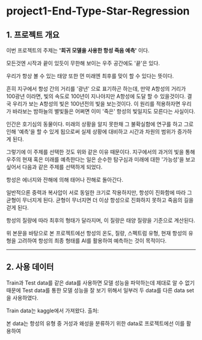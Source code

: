# project1-End-Type-Star-Regression

## 1. 프로젝트 개요

이번 프로젝트의 주제는 **'회귀 모델을 사용한 항성 죽음 예측'** 이다.

모든것엔 시작과 끝이 있듯이 무한해 보이는 우주 공간에도 '끝'은 있다. 

우리가 항상 볼 수 있는 태양 또한 먼 미래엔 최후를 맞이 할 수 있다는 뜻이다. 

흔히 지구에서 항성 간의 거리를 '광년' 으로 표기하곤 하는데, 만약 A항성의 거리가 100광년 이라면, 빛의 속도로 100년이 지나야지만 A항성에 도달 할 수 있을것이다.
결국 우리가 보는 A항성의 빛은 100년전의 빛을 보는것이다. 이 원리를 적용하자면 우리가 바라보는 밤하늘의 별빛들은 어쩌면 이미 '죽은' 항성의 빛일지도 모른다는 사실이다.

인간은 호기심의 동물이다. 미래의 상황을 알지 못한채 그 불확실함에 연구를 하고 그로 인해 '예측'을 할 수 있게 됩으로써 실제 상황에 대비하고 시간과 차원의 범위가 증가하게 된다.

그렇기에 이 주제를 선택한 것도 위와 같은 이유 때문이다. 지구에서의 과거의 빛을 통해 우주의 현재 혹은 미래를 예측한다는 일은 순수한 탐구심과 미래에 대한 '가능성'을 보고 싶어서 
다음과 같은 주제를 선택하게 되었다. 

항성은 에너지와 잔해에 의해 태어나 잔해로 돌아간다. 

일반적으론 중력과 복사압이 서로 동일한 크기로 작용하지만, 항성이 진화함에 따라 그 균형이 무너지게 된다. 균형이 무너지면 더 이상 항성으로 진화하지 못하고 죽음의 길을 걷게 된다. 

항성의 질량에 따라 최후의 형태가 달라지며, 이 질량은 태양 질량을 기준으로 계산된다. 

위 본문을 바탕으로 본 프로젝트에선 항성의 온도, 질량, 스펙트럼 유형, 현재 항성의 유형을 고려하여 항성의 최종 형태를 AI를 활용하여 예측하는 것이 목적이다.

---

## 2. 사용 데이터

Train과 Test data를 같은 data를 사용하면 모델 성능을 파악하는데 제대로 알 수 없기 때문에 Test data를 통한 모델 성능을 잘 보기 위해서 일부러 두 data를 다른 data set을 사용하였다.

Train data는 kaggle에서 가져왔다. 출처: 

본 data는 항성의 유형 중 거성과 왜성을 분류하기 위한 data로 프로젝트에선 이를 활용하여 
